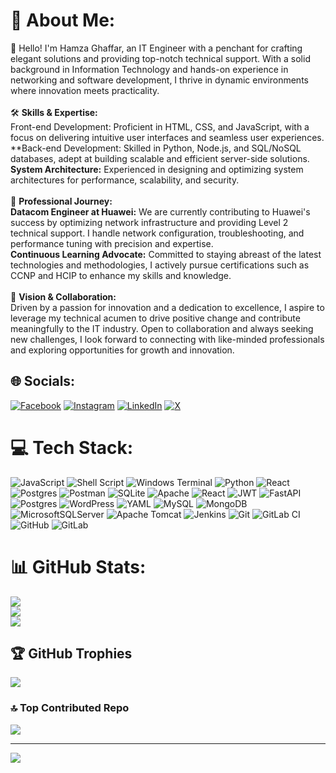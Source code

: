 # 💫 About Me:
👋 Hello! I'm Hamza Ghaffar, an IT Engineer with a penchant for crafting elegant solutions and providing top-notch technical support. With a solid background in Information Technology and hands-on experience in networking and software development, I thrive in dynamic environments where innovation meets practicality.<br><br>🛠️ **Skills & Expertise:**<br>Front-end Development: Proficient in HTML, CSS, and JavaScript, with a focus on delivering intuitive user interfaces and seamless user experiences.<br>**Back-end Development: Skilled in Python, Node.js, and SQL/NoSQL databases, adept at building scalable and efficient server-side solutions.<br>**System Architecture:** Experienced in designing and optimizing system architectures for performance, scalability, and security.<br><br>💼 **Professional Journey:**<br>**Datacom Engineer at Huawei:** We are currently contributing to Huawei's success by optimizing network infrastructure and providing Level 2 technical support. I handle network configuration, troubleshooting, and performance tuning with precision and expertise.<br>**Continuous Learning Advocate:** Committed to staying abreast of the latest technologies and methodologies, I actively pursue certifications such as CCNP and HCIP to enhance my skills and knowledge.<br><br>🌟 **Vision & Collaboration:**<br>Driven by a passion for innovation and a dedication to excellence, I aspire to leverage my technical acumen to drive positive change and contribute meaningfully to the IT industry. Open to collaboration and always seeking new challenges, I look forward to connecting with like-minded professionals and exploring opportunities for growth and innovation.<br>


## 🌐 Socials:
[![Facebook](https://img.shields.io/badge/Facebook-%231877F2.svg?logo=Facebook&logoColor=white)](https://facebook.com/calledhamzy) [![Instagram](https://img.shields.io/badge/Instagram-%23E4405F.svg?logo=Instagram&logoColor=white)](https://instagram.com/calledhamzy) [![LinkedIn](https://img.shields.io/badge/LinkedIn-%230077B5.svg?logo=linkedin&logoColor=white)](https://linkedin.com/in/hamzaghaffar) [![X](https://img.shields.io/badge/X-black.svg?logo=X&logoColor=white)](https://x.com/calledhamzy) 

# 💻 Tech Stack:
![JavaScript](https://img.shields.io/badge/javascript-%23323330.svg?style=for-the-badge&logo=javascript&logoColor=%23F7DF1E) ![Shell Script](https://img.shields.io/badge/shell_script-%23121011.svg?style=for-the-badge&logo=gnu-bash&logoColor=white) ![Windows Terminal](https://img.shields.io/badge/Windows%20Terminal-%234D4D4D.svg?style=for-the-badge&logo=windows-terminal&logoColor=white) ![Python](https://img.shields.io/badge/python-3670A0?style=for-the-badge&logo=python&logoColor=ffdd54) ![React](https://img.shields.io/badge/react-%2320232a.svg?style=for-the-badge&logo=react&logoColor=%2361DAFB) ![Postgres](https://img.shields.io/badge/postgres-%23316192.svg?style=for-the-badge&logo=postgresql&logoColor=white) ![Postman](https://img.shields.io/badge/Postman-FF6C37?style=for-the-badge&logo=postman&logoColor=white) ![SQLite](https://img.shields.io/badge/sqlite-%2307405e.svg?style=for-the-badge&logo=sqlite&logoColor=white) ![Apache](https://img.shields.io/badge/apache-%23D42029.svg?style=for-the-badge&logo=apache&logoColor=white) ![React](https://img.shields.io/badge/react-%2320232a.svg?style=for-the-badge&logo=react&logoColor=%2361DAFB) ![JWT](https://img.shields.io/badge/JWT-black?style=for-the-badge&logo=JSON%20web%20tokens) ![FastAPI](https://img.shields.io/badge/FastAPI-005571?style=for-the-badge&logo=fastapi) ![Postgres](https://img.shields.io/badge/postgres-%23316192.svg?style=for-the-badge&logo=postgresql&logoColor=white) ![WordPress](https://img.shields.io/badge/WordPress-%23117AC9.svg?style=for-the-badge&logo=WordPress&logoColor=white) ![YAML](https://img.shields.io/badge/yaml-%23ffffff.svg?style=for-the-badge&logo=yaml&logoColor=151515) ![MySQL](https://img.shields.io/badge/mysql-4479A1.svg?style=for-the-badge&logo=mysql&logoColor=white) ![MongoDB](https://img.shields.io/badge/MongoDB-%234ea94b.svg?style=for-the-badge&logo=mongodb&logoColor=white) ![MicrosoftSQLServer](https://img.shields.io/badge/Microsoft%20SQL%20Server-CC2927?style=for-the-badge&logo=microsoft%20sql%20server&logoColor=white) ![Apache Tomcat](https://img.shields.io/badge/apache%20tomcat-%23F8DC75.svg?style=for-the-badge&logo=apache-tomcat&logoColor=black) ![Jenkins](https://img.shields.io/badge/jenkins-%232C5263.svg?style=for-the-badge&logo=jenkins&logoColor=white) ![Git](https://img.shields.io/badge/git-%23F05033.svg?style=for-the-badge&logo=git&logoColor=white) ![GitLab CI](https://img.shields.io/badge/gitlab%20CI-%23181717.svg?style=for-the-badge&logo=gitlab&logoColor=white) ![GitHub](https://img.shields.io/badge/github-%23121011.svg?style=for-the-badge&logo=github&logoColor=white) ![GitLab](https://img.shields.io/badge/gitlab-%23181717.svg?style=for-the-badge&logo=gitlab&logoColor=white)
# 📊 GitHub Stats:
![](https://github-readme-stats.vercel.app/api?username=Hamza-Ghaffar&theme=city_light&hide_border=false&include_all_commits=true&count_private=true)<br/>
![](https://github-readme-streak-stats.herokuapp.com/?user=Hamza-Ghaffar&theme=city_light&hide_border=false)<br/>
![](https://github-readme-stats.vercel.app/api/top-langs/?username=Hamza-Ghaffar&theme=city_light&hide_border=false&include_all_commits=true&count_private=true&layout=compact)

## 🏆 GitHub Trophies
![](https://github-profile-trophy.vercel.app/?username=Hamza-Ghaffar&theme=flat&no-frame=false&no-bg=false&margin-w=4)



### 🔝 Top Contributed Repo
![](https://github-contributor-stats.vercel.app/api?username=Hamza-Ghaffar&limit=5&theme=matrix&combine_all_yearly_contributions=true)


---
[![](https://visitcount.itsvg.in/api?id=Hamza-Ghaffar&icon=8&color=12)](https://visitcount.itsvg.in)
